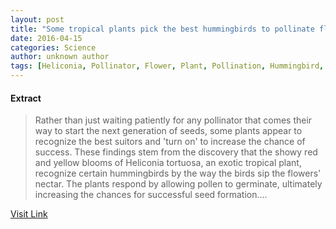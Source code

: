 ```yaml
---
layout: post
title: "Some tropical plants pick the best hummingbirds to pollinate flowers"
date: 2016-04-15
categories: Science
author: unknown author
tags: [Heliconia, Pollinator, Flower, Plant, Pollination, Hummingbird, Nectar, Horticulture and gardening, Plants]
---
```





#### Extract
>Rather than just waiting patiently for any pollinator that comes their way to start the next generation of seeds, some plants appear to recognize the best suitors and 'turn on' to increase the chance of success. These findings stem from the discovery that the showy red and yellow blooms of Heliconia tortuosa, an exotic tropical plant, recognize certain hummingbirds by the way the birds sip the flowers' nectar. The plants respond by allowing pollen to germinate, ultimately increasing the chances for successful seed formation....



[Visit Link](http://feeds.sciencedaily.com/~r/sciencedaily/~3/XRocxno46V0/150303095842.htm)



